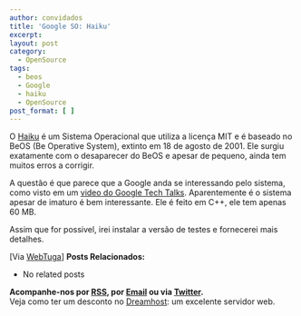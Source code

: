 ```yaml
---
author: convidados
title: 'Google SO: Haiku'
excerpt:
layout: post
category:
  - OpenSource
tags:
  - beos
  - Google
  - haiku
  - OpenSource
post_format: [ ]
---
```

O [Haiku][1] é um Sistema Operacional que utiliza a licença MIT e é baseado no BeOS (Be Operative System), extinto em 18 de agosto de 2001. Ele surgiu exatamente com o desaparecer do BeOS e apesar de pequeno, ainda tem muitos erros a corrigir.

A questão é que parece que a Google anda se interessando pelo sistema, como visto em um [video do Google Tech Talks][2]. Aparentemente é o sistema apesar de imaturo é bem interessante. Ele é feito em C++, ele tem apenas 60 MB.

Assim que for possivel, irei instalar a versão de testes e fornecerei mais detalhes.

[Via [WebTuga][3]] 
**Posts Relacionados:** 
*   No related posts









**Acompanhe-nos por [ RSS][5], por [Email][6] ou via [Twitter][7].**  
Veja como ter um desconto no [Dreamhost][8]: um excelente servidor web.

 [1]: http://haiku-os.org/ "Haiku OS"
 [2]: http://http://video.google.com/videoplay?docid=236331448076587879 " Google Tech Talks February 13, 2007"
 [3]: http://www.webtuga.com/2007/02/18/tecnologia/haiku-sistema-operativo-do-google.php/ " Haiku - Sistema Operativo do Google?"
 [4]: https://twitter.com/share
 [5]: http://feeds.feedburner.com/VidaGeek
 [6]: http://feedburner.google.com/fb/a/mailverify?uri=VidaGeek&loc=pt_BR
 [7]: http://twitter.com/blogvidageek
 [8]: http://vidageek.net/dreamhost/

